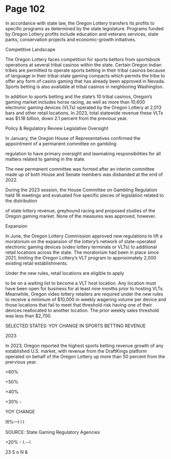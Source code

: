 # Page 102

In accordance with state law, the Oregon Lottery transfers
its profits to specific programs as determined by the state
legislature. Programs funded by Oregon Lottery profits
include education and veterans services, state parks,
conservation projects and economic-growth initiatives.

Competitive Landscape

The Oregon Lottery faces competition for sports bettors
from sportsbook operations at several tribal casinos within
the state. Certain Oregon Indian tribes are permitted to
operate sports betting in their tribal casinos because of
language in their tribal-state gaming compacts which
permits the tribe to offer any form of casino gaming that
has already been approved in Nevada. Sports betting is
also available at tribal casinos in neighboring Washington.

In addition to sports betting and the state’s 10 tribal
casinos, Oregon’s gaming market includes horse racing,
as well as more than 10,600 electronic gaming devices
(VLTs) operated by the Oregon Lottery at 2,013 bars and
other retail locations. In 2023, total statewide revenue
these VLTs was $1.18 billion, down 2.1 percent from the
previous year.

Policy & Regulatory Review
Legislative Oversight

In January, the Oregon House of Representatives confirmed
the appointment of a permanent committee on gambling

regulation to have primary oversight and lawmaking
responsibilities for all matters related to gaming in the state.

The new permanent committee was formed after an
interim committee made up of both House and Senate
members was disbanded at the end of 2022.

During the 2023 session, the House Committee on
Gambling Regulation held 16 meetings and evaluated five
specific pieces of legislation related to the distribution

of state lottery revenue, greyhound racing and proposed
studies of the Oregon gaming market. None of the
measures was approved, however.

Expansion

In June, the Oregon Lottery Commission approved new
regulations to lift a moratorium on the expansion of the
lottery’s network of state-operated electronic gaming
devices (video lottery terminals or VLTs) to additional
retail locations across the state. The moratorium had
been in place since 2021, limiting the Oregon Lottery’s
VLT program to approximately 2,000 existing retail
establishments.

Under the new rules, retail locations are eligible to apply

to be on a waiting list to become a VLT host location. Any
location must have been open for business for at least nine
months prior to hosting VLTs. Meanwhile, Oregon video
lottery retailers are required under the new rules to receive a
minimum of $10,000 in weekly wagering volume per device
and those locations that fail to meet that threshold risk
having one of their devices reallocated to another location.
The prior weekly sales threshold was less than $2,700.

SELECTED STATES: YOY CHANGE IN SPORTS BETTING REVENUE

2023

In 2023, Oregon reported the highest sports betting revenue growth of any established U.S. market, with revenue from the
DraftKings platform operated on behalf of the Oregon Lottery up more than 50 percent from the prervious year.

+60%

+50%

+40%

+30% -

YOY CHANGE

lﬂ%—I I I

SOURCE: State Gaming Regulatory Agencies

+20% -
I.--l

23 S
o N
&

